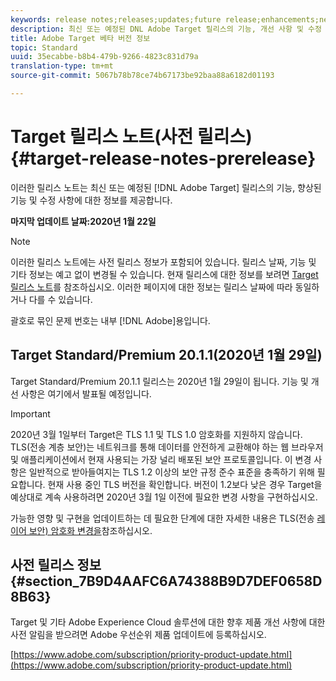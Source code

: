```yaml
---
keywords: release notes;releases;updates;future release;enhancements;new features;fixes
description: 최신 또는 예정된 DNL Adobe Target 릴리스의 기능, 개선 사항 및 수정 사항에 대한 정보를 제공하는 릴리스 노트입니다.
title: Adobe Target 베타 버전 정보
topic: Standard
uuid: 35ecabbe-b8b4-479b-9266-4823c831d79a
translation-type: tm+mt
source-git-commit: 5067b78b78ce74b67173be92baa88a6182d01193

---
```



# Target 릴리스 노트(사전 릴리스){#target-release-notes-prerelease}

이러한 릴리스 노트는 최신 또는 예정된 [!DNL Adobe Target] 릴리스의 기능, 향상된 기능 및 수정 사항에 대한 정보를 제공합니다.

**마지막 업데이트 날짜:2020년 1월 22일**

>[!NOTE]
>
>이러한 릴리스 노트에는 사전 릴리스 정보가 포함되어 있습니다. 릴리스 날짜, 기능 및 기타 정보는 예고 없이 변경될 수 있습니다. 현재 릴리스에 대한 정보를 보려면 [Target 릴리스 노트](release-notes.md)를 참조하십시오. 이러한 페이지에 대한 정보는 릴리스 날짜에 따라 동일하거나 다를 수 있습니다.
>
>괄호로 묶인 문제 번호는 내부 [!DNL Adobe]용입니다.

## Target Standard/Premium 20.1.1(2020년 1월 29일)

Target Standard/Premium 20.1.1 릴리스는 2020년 1월 29일이 됩니다. 기능 및 개선 사항은 여기에서 발표될 예정입니다.

>[!IMPORTANT]
>
>2020년 3월 1일부터 Target은 TLS 1.1 및 TLS 1.0 암호화를 지원하지 않습니다. TLS(전송 계층 보안)는 네트워크를 통해 데이터를 안전하게 교환해야 하는 웹 브라우저 및 애플리케이션에서 현재 사용되는 가장 널리 배포된 보안 프로토콜입니다. 이 변경 사항은 일반적으로 받아들여지는 TLS 1.2 이상의 보안 규정 준수 표준을 충족하기 위해 필요합니다. 현재 사용 중인 TLS 버전을 확인합니다. 버전이 1.2보다 낮은 경우 Target을 예상대로 계속 사용하려면 2020년 3월 1일 이전에 필요한 변경 사항을 구현하십시오.
>
> 가능한 영향 및 구현을 업데이트하는 데 필요한 단계에 대한 자세한 내용은 TLS(전송 [레이어 보안) 암호화 변경을](/help/c-implementing-target/c-considerations-before-you-implement-target/tls-transport-layer-security-encryption.md)참조하십시오.

## 사전 릴리스 정보 {#section_7B9D4AAFC6A74388B9D7DEF0658D8B63}

Target 및 기타 Adobe Experience Cloud 솔루션에 대한 향후 제품 개선 사항에 대한 사전 알림을 받으려면 Adobe 우선순위 제품 업데이트에 등록하십시오.

[https://www.adobe.com/subscription/priority-product-update.html](https://www.adobe.com/subscription/priority-product-update.html)
